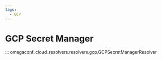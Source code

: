 ```yaml
---
tags:
  - GCP
---
```


# GCP Secret Manager 

::: omegaconf_cloud_resolvers.resolvers.gcp.GCPSecretManagerResolver